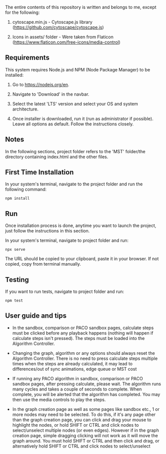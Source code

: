 The entire contents of this repository is written and belongs to me, except for the following:

1. cytoscape.min.js - Cytoscape.js library (https://github.com/cytoscape/cytoscape.js)

2. Icons in assets/ folder - Were taken from Flaticon (https://www.flaticon.com/free-icons/media-control) 


## Requirements

This system requires Node.js and NPM (Node Package Manager) to be installed:

1. Go to https://nodejs.org/en.

2. Navigate to 'Download' in the navbar.

3. Select the latest 'LTS' version and select your OS and system architecture.

4. Once installer is downloaded, run it (run as administrator if possible).
   Leave all options as default. Follow the instructions closely.


## Notes

In the following sections, project folder refers to the 'MST' folder/the directory containing index.html and the other files.


## First Time Installation

In your system's terminal, navigate to the project folder and run the following command:

```
npm install
```

## Run

Once installation process is done, anytime you want to launch the project, just follow the instructions in this section.

In your system's terminal, navigate to project folder and run:

```
npx serve
```

The URL should be copied to your clipboard, paste it in your browser. If not copied, copy from terminal manually.


## Testing

If you want to run tests, navigate to project folder and run:

```
npm test
```

## User guide and tips

- In the sandbox, comparison or PACO sandbox pages, calculate steps must be clicked before any playback happens (nothing
will happen if calculate steps isn't pressed). The steps must be loaded into the Algorithm Controller.

- Changing the graph, algorithm or any options should always reset the Algorithm Controller. There is no need to press calculate steps
multiple times when the steps are already calculated, it may lead to differences/out of sync animations, edge queue or MST cost

- If running any PACO algorithm in sandbox, comparison or PACO sandbox pages, after pressing calculate, please wait. The algorithm
runs many cycles and takes a couple of seconds to complete. When complete, you will be alerted that the algorithm has completed. You may
then use the media controls to play the steps.

- In the graph creation page as well as some pages like sandbox etc., 1 or more nodes may need to be selected. To do this, if it's any page
other than the graph creation page, you can click and drag your mouse to highlight the nodes, or hold SHIFT or CTRL and click nodes to select/unselect
multiple nodes (or even edges).
However if in the graph creation page, simple dragging clicking will not work as it will move the graph around. You must hold SHIFT or CTRL and then click
and drag, or alternatively hold SHIFT or CTRL and click nodes to select/unselect